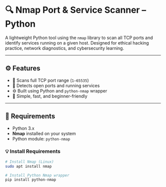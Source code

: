 # 🔍 Nmap Port & Service Scanner – Python

A lightweight Python tool using the `nmap` library to scan all TCP ports and identify services running on a given host. Designed for ethical hacking practice, network diagnostics, and cybersecurity learning.

---

## ⚙️ Features

- 🔎 Scans full TCP port range (`1–65535`)
- 📌 Detects open ports and running services
- ⚙️ Built using Python and `python-nmap` wrapper
- 🧠 Simple, fast, and beginner-friendly

---

## 🧰 Requirements

- Python 3.x  
- **Nmap** installed on your system  
- Python module: `python-nmap`

### 💡 Install Requirements

```bash
# Install Nmap (Linux)
sudo apt install nmap

# Install Python Nmap wrapper
pip install python-nmap
